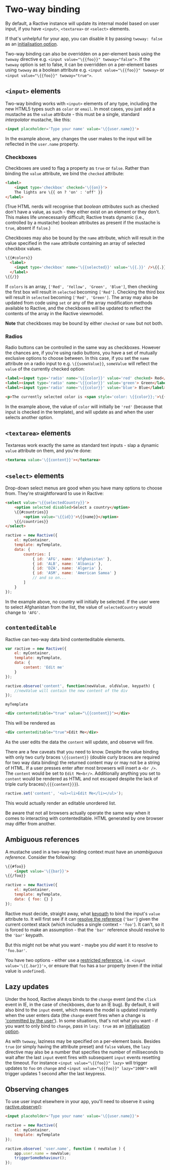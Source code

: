 # Two-way binding

By default, a Ractive instance will update its internal model based on user input, if you have `<input>`, `<textarea>` or `<select>` elements.

If that's unhelpful for your app, you can disable it by passing `twoway: false` as an [initialisation option](options.md).

Two-way binding can also be overridden on a per-element basis using the `twoway` directive e.g. `<input value="\{{foo}}" twoway="false">`. If the `twoway` option is set to false, it can be overridden on a per-element bases using `twoway` as a boolean attribute e.g. `<input value="\{{foo}}" twoway>` or `<input value="\{{foo}}" twoway="true">`.


## `<input>` elements

Two-way binding works with `<input>` elements of any type, including the new HTML5 types such as `color` or `email`. In most cases, you just add a mustache as the `value` attribute - this must be a single, standard *interpolator* mustache, like this:

```html
<input placeholder='Type your name' value='\{{user.name}}'>
```

In the example above, any changes the user makes to the input will be reflected in the `user.name` property.

### Checkboxes

Checkboxes are used to flag a property as `true` or `false`. Rather than binding the `value` attribute, we bind the `checked` attribute:

```html
<label>
	<input type='checkbox' checked='\{{on}}'>
	The lights are \{{ on ? 'on' : 'off' }}
</label>
```

(True HTML nerds will recognise that *boolean attributes* such as checked don't have a value, as such - they either exist on an element or they don't. This makes life unnecessarily difficult; Ractive treats dynamic (i.e., controlled by a mustache) boolean attributes as present if the mustache is `true`, absent if `false`.)

Checkboxes may also be bound by the `name` attribute, which will result in the value specified in the `name` attribute containing an array of selected checkbox values.

```html
\{{#colors}}
  <label>
    <input type='checkbox' name='\{{selected}}' value='\{{.}}' />\{{.}}
  </label>
\{{/}}
```

If `colors` is an array, `['Red', 'Yellow', 'Green', 'Blue']`, then checking the first box will result in `selected` becoming `['Red']`. Checking the third box will result in `selected` becoming `['Red', 'Green']`. The array may also be updated from code using `set` or any of the array modification methods available to Ractive, and the checkboxes will be updated to reflect the contents of the array in the Ractive viewmodel.

**Note** that checkboxes may be bound by either `checked` or `name` but not both.

### Radios

Radio buttons can be controlled in the same way as checkboxes. However the chances are, if you're using radio buttons, you have a set of mutually exclusive options to choose between. In this case, if you set the `name` attribute on a radio input to e.g. `\{{someValue}}`, `someValue` will reflect the `value` of the currently checked option:

```html
<label><input type='radio' name='\{{color}}' value='red' checked> Red</label>
<label><input type='radio' name='\{{color}}' value='green'> Green</label>
<label><input type='radio' name='\{{color}}' value='blue'> Blue</label>

<p>The currently selected color is <span style='color: \{{color}};'>\{{color}}</span></p>
```

In the example above, the value of `color` will initially be `'red'` (because that input is checked in the template), and will update as and when the user selects another option.


## `<textarea>` elements

Textareas work exactly the same as standard text inputs - slap a dynamic `value` attribute on them, and you're done:

```html
<textarea value='\{{content}}'></textarea>
```


## `<select>` elements

Drop-down select menus are good when you have many options to choose from. They're straightforward to use in Ractive:

```html
<select value='\{{selectedCountry}}'>
	<option selected disabled>Select a country</option>
	\{{#countries}}
		<option value='\{{id}}'>\{{name}}</option>
	\{{/countries}}
</select>
```

```js
ractive = new Ractive({
	el: myContainer,
	template: myTemplate,
	data: {
		countries: [
			{ id: 'AFG', name: 'Afghanistan' },
			{ id: 'ALB', name: 'Albania' },
			{ id: 'DZA', name: 'Algeria' },
			{ id: 'ASM', name: 'American Samoa' }
			// and so on...
		]
	}
});
```

In the example above, no country will initially be selected. If the user were to select Afghanistan from the list, the value of `selectedCountry` would change to `'AFG'`.

## `contenteditable`

Ractive can two-way data bind contenteditable elements.

```js
var ractive = new Ractive({
	el: myContainer,
	template: myTemplate,
	data: {
		content: 'Edit me'
	}
});

ractive.observe('content', function(newValue, oldValue, keypath) {
	//newValue will contain the new content of the div
});
```

`myTemplate`
```html
<div contenteditable="true" value="\{{content}}"></div>
```

This will be rendered as
```html
<div contenteditable="true">Edit Me</div>
```

As the user edits the data the `content` will update, and observe will fire.

There are a few caveats that you need to know. Despite the value binding with only two curly braces `\{{content}}` (double curly braces are required for two way data binding) the returned content may or may not be a string of HTML. If a user presses enter after most browsers will insert a `<br />`. The `content` would be set to `Edit Me<br/>`. Additionally anything you set to `content` would be rendered as HTML and not escaped despite the lack of triple curly braces(`\{{{content}}}`).

```js
ractive.set('content', '<ul><li>Edit Me</li></ul>');
```
This would actually render an editable unordered list.

Be aware that not all browsers actually operate the same way when it comes to interacting with contenteditable. HTML generated by one browser may differ from another.

## Ambiguous references

A mustache used in a two-way binding context must have an *unambiguous reference*. Consider the following:

```html
\{{#foo}}
	<input value='\{{bar}}'>
\{{/foo}}
```

```js
ractive = new Ractive({
	el: myContainer,
	template: myTemplate,
	data: { foo: {} }
});
```

Ractive must decide, straight away, what [keypath](keypaths.md) to bind the input's `value` attribute to. It will first see if it can [resolve the reference](references.md) (`'bar'`) given the current context stack (which includes a single context - `'foo'`). It can't, so it is forced to make an assumption - that the `'bar'` reference should resolve to the `'bar'` keypath.

But this might not be what you want - maybe you *did* want it to resolve to `'foo.bar'`.

You have two options - either use a [restricted reference](mustaches.md#restricted-references), i.e. `<input value='\{{.bar}}'>`, or ensure that `foo` has a `bar` property (even if the initial value is `undefined`).

## Lazy updates

Under the hood, Ractive always binds to the `change` event (and the `click` event in IE, in the case of checkboxes, due to an IE bug). By default, it will also bind to the `input` event, which means the model is updated instantly when the user enters data (the `change` event fires when a change is ['committed by the user'](https://developer.mozilla.org/en-US/docs/Web/Reference/Events/change)). In some situations, that's not what you want - if you want to only bind to `change`, pass in `lazy: true` as an [initialisation option](options.md#lazy).

As with `twoway`, laziness may be specified on a per-element basis. Besides `true` (or simply having the attribute preset) and `false` values, the `lazy` directive may also be a number that specifies the number of milliseconds to wait after the last `input` event fires with subsequent `input` events resetting the timeout. For instance `<input value="\{{foo}}" lazy>` will trigger updates to `foo` on `change` and `<input value="\{{foo}}" lazy="1000">` will trigger updates 1 second after the last keypress.

## Observing changes

To use user input elsewhere in your app, you'll need to observe it using [ractive.observe()](ractive.observe().md):

```html
<input placeholder='Type your name' value='\{{user.name}}'>
```

```js
ractive = new Ractive({
	el: myContainer,
	template: myTemplate
});

ractive.observe( 'user.name', function ( newValue ) {
	app.user.name = newValue;
	triggerSomeBehaviour();
});
```
